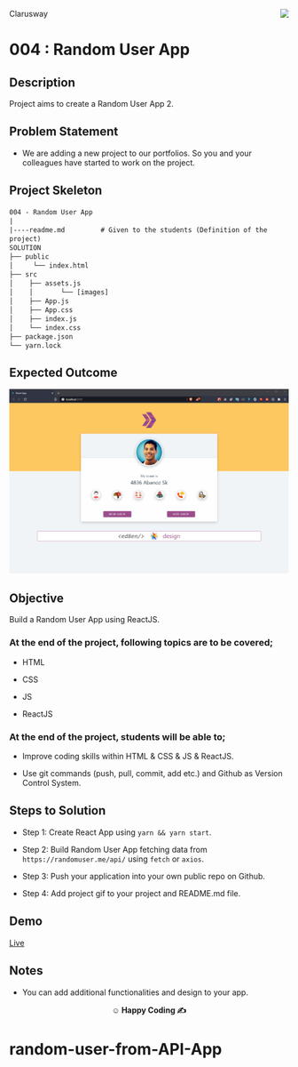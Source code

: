 <p>Clarusway<img align="right"
  src="https://secure.meetupstatic.com/photos/event/3/1/b/9/600_488352729.jpeg"  width="15px"></p>

# 004 : Random User App

## Description

Project aims to create a Random User App 2.

## Problem Statement

- We are adding a new project to our portfolios. So you and your colleagues have started to work on the project.

## Project Skeleton

```
004 - Random User App
|
|----readme.md         # Given to the students (Definition of the project)
SOLUTION
├── public
│     └── index.html
├── src
│    ├── assets.js
│    │       └── [images]
│    ├── App.js
│    ├── App.css
│    ├── index.js
│    └── index.css
├── package.json
└── yarn.lock
```

## Expected Outcome

![Project 007 Snapshot](random-user-app.gif)

## Objective

Build a Random User App using ReactJS.

### At the end of the project, following topics are to be covered;

- HTML

- CSS

- JS

- ReactJS

### At the end of the project, students will be able to;

- Improve coding skills within HTML & CSS & JS & ReactJS.

- Use git commands (push, pull, commit, add etc.) and Github as Version Control System.

## Steps to Solution

- Step 1: Create React App using `yarn && yarn start`.

- Step 2: Build Random User App fetching data from `https://randomuser.me/api/` using `fetch` or `axios`.

- Step 3: Push your application into your own public repo on Github.

- Step 4: Add project gif to your project and README.md file.

## Demo

[Live](https://ass2-react.vercel.app/)

## Notes

- You can add additional functionalities and design to your app.

**<p align="center">&#9786; Happy Coding &#9997;</p>**
# random-user-from-API-App
